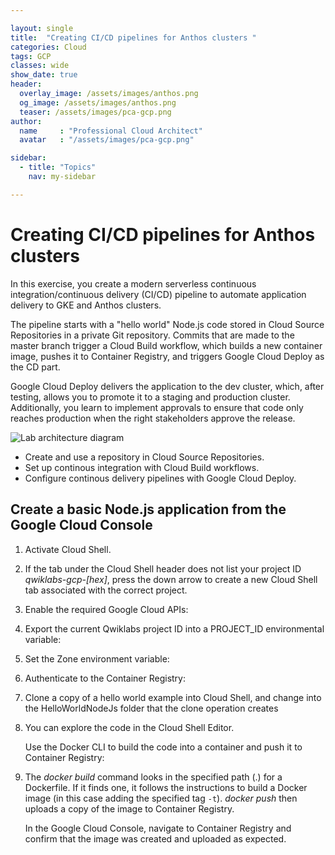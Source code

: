 ```yaml
---

layout: single
title:  "Creating CI/CD pipelines for Anthos clusters "
categories: Cloud
tags: GCP
classes: wide
show_date: true
header:
  overlay_image: /assets/images/anthos.png
  og_image: /assets/images/anthos.png
  teaser: /assets/images/pca-gcp.png
author:
  name     : "Professional Cloud Architect"
  avatar   : "/assets/images/pca-gcp.png"

sidebar:
  - title: "Topics"
    nav: my-sidebar

---
```

# Creating CI/CD pipelines for Anthos clusters

In this exercise, you create a modern serverless continuous integration/continuous delivery (CI/CD) pipeline to automate application delivery to GKE and Anthos clusters.

The pipeline starts with a "hello world" Node.js code stored in Cloud Source Repositories in a private Git repository. Commits that are made to the master branch trigger a Cloud Build workflow, which builds a new container image, pushes it to Container Registry, and triggers Google Cloud Deploy as the CD part.

Google Cloud Deploy delivers the application to the dev cluster, which, after testing, allows you to promote it to a staging and  production cluster. Additionally, you learn to implement approvals to ensure that code only reaches production when the right stakeholders approve the release.

![Lab architecture diagram](https://cdn.qwiklabs.com/7mWXsBQVFSuCxnbU%2BDDoQGFV%2FDzdDAtCpBqpTglle38%3D)

- Create and use a repository in Cloud Source Repositories.
- Set up continous integration with Cloud Build workflows.
- Configure continous delivery pipelines with Google Cloud Deploy.

## Create a basic Node.js application from the Google Cloud Console

1. Activate Cloud Shell.

2. If the tab under the Cloud Shell header does not list your project ID *qwiklabs-gcp-[hex]*, press the down arrow to create a new Cloud Shell tab associated with the correct project.

3. Enable the required Google Cloud APIs:

4. Export the current Qwiklabs project ID into a PROJECT_ID environmental variable:

5. Set the Zone environment variable:

6. Authenticate to the Container Registry:

7. Clone a copy of a hello world example into Cloud Shell, and change into the HelloWorldNodeJs folder that the clone operation creates

8. You can explore the code in the Cloud Shell Editor.

   Use the Docker CLI to build the code into a container and push it to Container Registry:

9. The *docker build* command looks in the specified path (.) for a Dockerfile. If it finds one, it follows the instructions to build a Docker image (in this case adding the specified tag `-t`). *docker push* then uploads a copy of the image to Container Registry.

   In the Google Cloud Console, navigate to Container Registry and confirm that the image was created and uploaded as expected.
